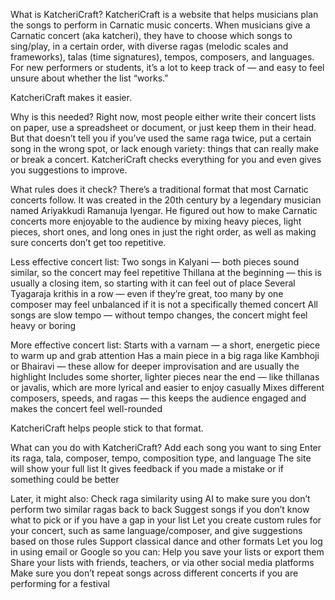 What is KatcheriCraft?
KatcheriCraft is a website that helps musicians plan the songs to perform in Carnatic music concerts.
When musicians give a Carnatic concert (aka katcheri), they have to choose which songs to sing/play, in a certain order, with diverse ragas (melodic scales and frameworks), talas (time signatures), tempos, composers, and languages. For new performers or students, it’s a lot to keep track of — and easy to feel unsure about whether the list “works.”

KatcheriCraft makes it easier.

Why is this needed?
Right now, most people either write their concert lists on paper, use a spreadsheet or document, or just keep them in their head.
But that doesn’t tell you if you’ve used the same raga twice, put a certain song in the wrong spot, or lack enough variety: things that can really make or break a concert.
KatcheriCraft checks everything for you and even gives you suggestions to improve.

What rules does it check?
There’s a traditional format that most Carnatic concerts follow. It was created in the 20th century by a legendary musician named Ariyakkudi Ramanuja Iyengar. He figured out how to make Carnatic concerts more enjoyable to the audience by mixing heavy pieces, light pieces, short ones, and long ones in just the right order, as well as making sure concerts don’t get too repetitive.

Less effective concert list:
Two songs in Kalyani — both pieces sound similar, so the concert may feel repetitive
Thillana at the beginning — this is usually a closing item, so starting with it can feel out of place
Several Tyagaraja krithis in a row — even if they’re great, too many by one composer may feel unbalanced if it is not a specifically themed concert
All songs are slow tempo — without tempo changes, the concert might feel heavy or boring

More effective concert list:
Starts with a varnam — a short, energetic piece to warm up and grab attention
Has a main piece in a big raga like Kambhoji or Bhairavi — these allow for deeper improvisation and are usually the highlight
Includes some shorter, lighter pieces near the end — like thillanas or javalis, which are more lyrical and easier to enjoy casually
Mixes different composers, speeds, and ragas — this keeps the audience engaged and makes the concert feel well-rounded

KatcheriCraft helps people stick to that format.

What can you do with KatcheriCraft?
Add each song you want to sing
Enter its raga, tala, composer, tempo, composition type, and language
The site will show your full list
It gives feedback if you made a mistake or if something could be better

Later, it might also:
Check raga similarity using AI to make sure you don’t perform two similar ragas back to back
Suggest songs if you don’t know what to pick or if you have a gap in your list
Let you create custom rules for your concert, such as same language/composer, and give suggestions based on those rules
Support classical dance and other formats
Let you log in using email or Google so you can:
Help you save your lists or export them
Share your lists with friends, teachers, or via other social media platforms
Make sure you don’t repeat songs across different concerts if you are performing for a festival
